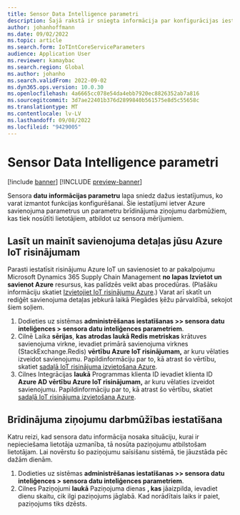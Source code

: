 ```yaml
---
title: Sensor Data Intelligence parametri
description: Šajā rakstā ir sniegta informācija par konfigurācijas iestatījumiem, kas ir pieejami lapā Sensora datu informācijas parametri.
author: johanhoffmann
ms.date: 09/02/2022
ms.topic: article
ms.search.form: IoTIntCoreServiceParameters
audience: Application User
ms.reviewer: kamaybac
ms.search.region: Global
ms.author: johanho
ms.search.validFrom: 2022-09-02
ms.dyn365.ops.version: 10.0.30
ms.openlocfilehash: 4a6665cc078e54da4ebb7920ec8826352ab7a816
ms.sourcegitcommit: 3d7ae22401b376d2899840b561575e8d5c55658c
ms.translationtype: MT
ms.contentlocale: lv-LV
ms.lasthandoff: 09/08/2022
ms.locfileid: "9429005"
---
```

# <a name="sensor-data-intelligence-parameters"></a>Sensor Data Intelligence parametri

[!include [banner](../includes/banner.md)]
[!INCLUDE [preview-banner](../includes/preview-banner.md)]

Sensora **datu informācijas parametru** lapa sniedz dažus iestatījumus, ko varat izmantot funkcijas konfigurēšanai. Šie iestatījumi ietver Azure savienojuma parametrus un parametru brīdinājuma ziņojumu darbmūžiem, kas tiek nosūtīti lietotājiem, atbildot uz sensora mērījumiem.

## <a name="read-and-change-connection-details-for-your-azure-iot-solution"></a>Lasīt un mainīt savienojuma detaļas jūsu Azure IoT risinājumam

Parasti iestatīsit risinājumu Azure IoT un savienosiet to ar pakalpojumu Microsoft Dynamics 365 Supply Chain Management **no lapas Izvietot un savienot Azure** resursus, kas palīdzēs veikt abas procedūras. (Plašāku informāciju skatiet [Izvietojiet IoT risinājumu Azure](sdi-deploy-iot-solution-on-azure.md).) Varat arī skatīt un rediģēt savienojuma detaļas jebkurā laikā Piegādes ķēžu pārvaldībā, sekojot šiem soļiem.

1. Dodieties uz sistēmas **administrēšanas iestatīšanas \>\> sensora datu inteliģences \> sensora datu inteliģences parametriem**.
1. Cilnē Laika **sērijas**, **kas atrodas laukā Redis metriskas** krātuves savienojuma virkne, ievadiet primārā savienojuma virknes (StackExchange.Redis) **vērtību Azure IoT risinājumam,** ar kuru vēlaties izveidot savienojumu. Papildinformāciju par to, kā atrast šo vērtību, skatiet [sadaļā IoT risinājuma izvietošana Azure](sdi-deploy-iot-solution-on-azure.md).
1. Cilnes Integrācijas **laukā** Programmas klienta ID ievadiet klienta ID **Azure AD** **vērtību Azure IoT risinājumam,** ar kuru vēlaties izveidot savienojumu. Papildinformāciju par to, kā atrast šo vērtību, skatiet [sadaļā IoT risinājuma izvietošana Azure](sdi-deploy-iot-solution-on-azure.md).

## <a name="set-the-lifetime-of-alert-messages"></a>Brīdinājuma ziņojumu darbmūžības iestatīšana

Katru reizi, kad sensora datu informācija nosaka situāciju, kurai ir nepieciešama lietotāja uzmanība, tā nosūta paziņojumu atbilstošam lietotājam. Lai novērstu šo paziņojumu saīsišanu sistēmā, tie jāuzstāda pēc dažām dienām.

1. Dodieties uz sistēmas **administrēšanas iestatīšanas \>\> sensora datu inteliģences \> sensora datu inteliģences parametriem**.
1. Cilnes Paziņojumi **laukā** Paziņojuma dienas **, kas** jāaizpilda, ievadiet dienu skaitu, cik ilgi paziņojums jāglabā. Kad norādītais laiks ir paiet, paziņojums tiks dzēsts.
